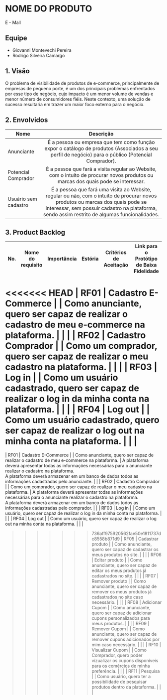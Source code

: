 # NOME DO PRODUTO

E - Mall

## Equipe

-   Giovanni Montevechi Pereira
-   Rodrigo Silveira Camargo

## 1. Visão

O problema de visibilidade de produtos de e-commerce, principalmente de empresas de pequeno porte, é um dos principais problemas enfrentados por esse tipo de negócio, cujo impacto é um menor volume de vendas e menor número de consumidores fiéis. Neste contexto, uma solução de sucesso resultaria em trazer um maior foco externo para o negócio.

## 2. Envolvidos

| Nome                 |                                                                                                            Descrição                                                                                                             |
| -------------------- | :------------------------------------------------------------------------------------------------------------------------------------------------------------------------------------------------------------------------------: |
| Anunciante           |                                        É a pessoa ou empresa que tem como função expor o catálogo de produtos (Associados a seu perfil de negócio) para o público (Potencial Comprador).                                         |
| Potencial Comprador  |                                                É a pessoa que fará a visita regular ao Website, com o intuito de procurar novos produtos ou marcas dos quais pode se interessar.                                                 |
| Usuário sem cadastro | É a pessoa que fará uma visita ao Website, regular ou não, com o intuito de procurar novos produtos ou marcas dos quais pode se interessar, sem possuir cadastro na plataforma, sendo assim restrito de algumas funcionalidades. |

## 3. Product Backlog

| No.  |  Nome do requisito  | Importância |                                               Estória                                                | Critérios de Aceitação | Link para o Protótipo de Baixa Fidelidade |
| ---- | :-----------------: | :---------: | :--------------------------------------------------------------------------------------------------: | :--------------------: | :---------------------------------------: |
<<<<<<< HEAD
| RF01 | Cadastro E-Commerce |             |       Como anunciante, quero ser capaz de realizar o cadastro de meu e-commerce na plataforma.       |                        |                                           |
| RF02 | Cadastro Comprador  |             |             Como um comprador, quero ser capaz de realizar o meu cadastro na plataforma.             |                        |                                           |
| RF03 |       Log in        |             |    Como um usuário cadastrado, quero ser capaz de realizar o log in da minha conta na plataforma.    |                        |                                           |
| RF04 |       Log out       |             |   Como um usuário cadastrado, quero ser capaz de realizar o log out na minha conta na plataforma.    |                        |                                           |
=======
| RF01 | Cadastro E-Commerce |             |       Como anunciante, quero ser capaz de realizar o cadastro de meu e-commerce na plataforma.       | A plataforma deverá apresentar todas as informações necessárias para o anunciante realizar o cadastro na plataforma.  <br />  A plataforma deverá armazenar em um banco de dados todos as informações cadastradas pelo anunciante.  |                                           |
| RF02 | Cadastro Comprador  |             |             Como um comprador, quero ser capaz de realizar o meu cadastro na plataforma.             |  A plataforma deverá apresentar todas as informações necessárias para o anunciante realizar o cadastro na plataforma. <br />  A plataforma deverá armazenar em um banco de dados todos as informações cadastradas pelo comprador.                     |                                           |
| RF03 |       Log in        |             |         Como um usuário, quero ser capaz de realizar o log in da minha conta na plataforma.          |                        |                                           |
| RF04 |       Log out       |             |         Como um usuário, quero ser capaz de realizar o log out na minha conta na plataforma.         |                        |                                           |
>>>>>>> 736aff975920562fae50e1811737dc8558b871d9
| RF05 |  Cadastrar produto  |             |               Como anunciante, quero ser capaz de cadastrar os meus produtos no site.                |                        |                                           |
| RF06 |   Editar produto    |             |         Como anunciante, quero ser capaz de editar os meus produtos já cadastrados no site.          |                        |                                           |
| RF07 |   Remover produto   |             | Como anunciante, quero ser capaz de remover os meus produtos já cadastrados no site caso necessário. |                        |                                           |
| RF08 |   Adicionar Cupom   |             |       Como anunciante, quero ser capaz de adicionar cupons personalizados para meus produtos.        |                        |                                           |
| RF09 |    Remover Cupom    |             |       Como anunciante, quero ser capaz de remover cupons adicionados por mim caso necessário.        |                        |                                           |
| RF10 |  Visualizar Cupom   |             | Como Comprador, quero poder vizualizar os cupons disponíveis para os comércios de minha preferência. |                        |                                           |
| RF11 |      Pesquisa       |             |         Como usuário, quero ter a possibilidade de pesquisar produtos dentro da plataforma.          |                        |                                           |
